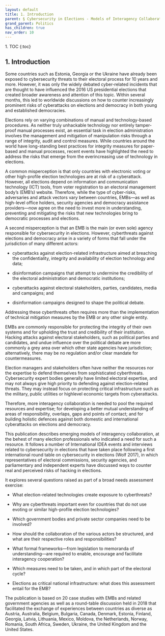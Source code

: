 ```yaml
---
layout: default
title: 1. Introduction
parent: § Cybersecurity in Elections - Models of Interagency Collaboration  
grand_parent: Politics 
has_children: true
nav_order: 10 
---
```

<style>
.dont-break-out {
  /* These are technically the same, but use both */
  overflow-wrap: break-word;
  word-wrap: break-word;

  -ms-word-break: break-all;
  /* This is the dangerous one in WebKit, as it breaks things wherever */
  word-break: break-all;
  /* Instead use this non-standard one: */
  word-break: break-word;
}
</style>

<div class="dont-break-out" markdown="1">
1. TOC
{:toc}

## 1. Introduction
Some countries such as Estonia, Georgia or the Ukraine have already been exposed to cybersecurity threats to their electoral process for 10 years and more. However, it was only the widely debated cyber-related incidents that are thought to have influenced the 2016 US presidential elections that created broader awareness and attention of this topic. Within several months, this led to worldwide discussions on how to counter increasingly prominent risks of cyberattacks on elections and democracy in both young and established democracies.

Elections rely on varying combinations of manual and technology-based procedures. As neither truly unhackable technology nor entirely tamper-proof manual processes exist, an essential task in election administration involves the management and mitigation of manipulation risks through a range of integrity, audit and control measures. While countries around the world have long-standing best practices for integrity measures for paper-based and manual processes, recent events have highlighted the need to address the risks that emerge from the everincreasing use of technology in elections.

A common misperception is that only countries with electronic voting or other high-profile election technologies are at risk of a cyberattack. However, all elections depend on information and communication technology (ICT) tools, from voter registration to an electoral management body’s  (EMB’s)  website. Therefore, while the type of cyber-risks, adversaries and attack vectors vary between countries, EMBs—as well as high-level office holders, security agencies and democracy assistance providers—now agree on the need to invest more in understanding, preventing and mitigating the risks that new technologies bring to democratic processes and elections.

A second misperception is that an EMB is the main (or even sole) agency responsible for cybersecurity in elections. However, cyberthreats against elections and democracy arise in a variety of forms that fall under the jurisdiction of many different actors:

- cyberattacks against election-related infrastructure aimed at breaching the confidentiality, integrity and availability of election technology and data; 

- disinformation campaigns that attempt to undermine the credibility of the electoral administration and democratic institutions; 

- cyberattacks against electoral stakeholders, parties, candidates, media and campaigns; and

- disinformation campaigns designed to shape the political debate.

Addressing these cyberthreats often requires more than the implementation of technical mitigation measures by the EMB or any other single entity.

EMBs are commonly responsible for protecting the integrity of their own systems and for upholding the trust and credibility of their institution. Hacking attacks against electoral stakeholders, such as political parties and candidates, and undue influence over the political debate are more commonly a grey area over which other state agencies have jurisdiction; alternatively, there may be no regulation and/or clear mandate for countermeasures.

Election managers and stakeholders often have neither the resources nor the expertise to defend themselves from sophisticated cyberthreats. Cybersecurity expert bodies generally have limited electoral expertise, and may not always give high priority to defending against election-related threats. They may instead focus on protecting critical infrastructure such as the military, public utilities or highlevel economic targets from cyberattacks.

Therefore, more interagency collaboration is needed to pool the required resources and expertise; for developing a better mutual understanding of areas of responsibility, overlaps, gaps and points of contact; and for building holistic defences against both domestic and international cyberattacks on elections and democracy.

This publication describes emerging models of interagency collaboration, at the behest of many election professionals who indicated a need for such a resource. It follows a number of International IDEA events and interviews related to cybersecurity in elections that have taken place following a first international round table on cybersecurity in elections (Wolf 2017), in which representatives of electoral commissions, security agencies, and parliamentary and independent experts have discussed ways to counter real and perceived risks of hacking in elections.

It explores several questions raised as part of a broad needs assessment exercise:

- What election-related technologies create exposure to cyberthreats? 

- Why are cyberthreats important even for countries that do not use evoting or similar high-profile election technologies? 

- Which government bodies and private sector companies need to be involved? 

- How should the collaboration of the various actors be structured, and what are their respective roles and responsibilities? 

- What formal frameworks—from legislation to memoranda of understanding—are required to enable, encourage and facilitate interagency cooperation? 

- Which measures need to be taken, and in which part of the electoral cycle? 

- Elections as critical national infrastructure: what does this assessment entail for the EMB?

The publication is based on 20 case studies with EMBs and related government agencies as well as a round-table discussion held in 2018 that facilitated the exchange of experiences between countries as diverse as Austria, Australia, Belgium, Bulgaria, Canada, Denmark, Estonia, Finland, Georgia, Latvia, Lithuania, Mexico, Moldova, the Netherlands, Norway, Romania, South Africa, Sweden, Ukraine, the United Kingdom and the United States.


</div>
